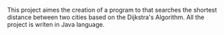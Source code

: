 This project aimes the creation of a program to that searches the 
shortest distance between two cities based on the Dijkstra's Algorithm. 
All the project is writen in Java language. 
